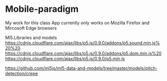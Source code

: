 # Mobile-paradigm
My work  for this class
App currently only works on Mozilla Firefox and Mircosoft Edge browsers

Ml5.Libraries and models
https://cdnjs.cloudflare.com/ajax/libs/p5.js/0.9.0/addons/p5.sound.min.js%20%20
https://cdnjs.cloudflare.com/ajax/libs/p5.js/0.9.0/addons/p5.dom.min.js%20
https://cdnjs.cloudflare.com/ajax/libs/p5.js/0.9.0/p5.min.js

https://github.com/ml5js/ml5-data-and-models/tree/master/models/pitch-detection/crepe

